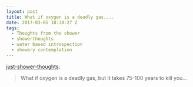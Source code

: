 ```yaml
---
layout: post
title: What if oxygen is a deadly gas,...
date: 2017-03-05 18:30:27 Z
tags:
  - Thoughts from the shower
  - showerthoughts
  - water based introspection
  - showery contemplation
---
```

[just-shower-thoughts](http://just-shower-thoughts.tumblr.com/post/157973708669/what-if-oxygen-is-a-deadly-gas-but-it-takes):

> What if oxygen is a deadly gas, but it takes 75-100 years to kill you…
